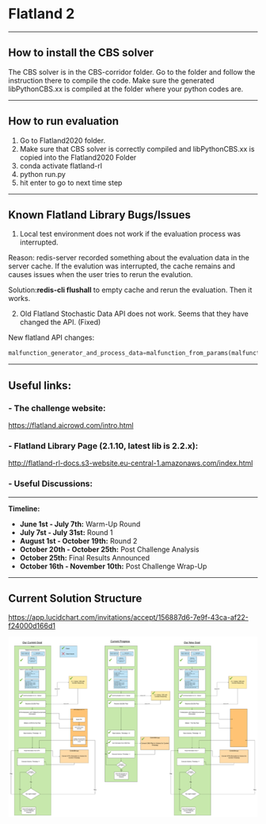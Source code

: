 # Flatland 2

---
## How to install the CBS solver

The CBS solver is in the CBS-corridor folder. Go to the folder and follow the instruction there to compile the code. 
Make sure the generated libPythonCBS.xx is compiled at the folder where your python codes are.

---
## How to run evaluation

1. Go to Flatland2020 folder. 
2. Make sure that CBS solver is correctly compiled and libPythonCBS.xx is copied into the Flatland2020 Folder
3. conda activate flatland-rl
4. python run.py
5. hit enter to go to next time step

---

## Known Flatland Library Bugs/Issues

1. Local test environment does not work if the evaluation process was interrupted.

Reason: redis-server recorded something about the evaluation data in the server cache. If the evalution was interrupted, the cache remains and causes issues when the user tries to rerun the evalution. 

Solution:**redis-cli flushall** to empty cache and rerun the evaluation. Then it works.

2. Old Flatland Stochastic Data API does not work. Seems that they have changed the API. (Fixed)

New flatland API changes: 

```python
malfunction_generator_and_process_data=malfunction_from_params(malfunction_rate=malfunction_rate, min_duration=min_duration, max_duration= max_duration)
```

---

## Useful links: 

  ### - The challenge website: 
  https://flatland.aicrowd.com/intro.html 

  ### - Flatland Library Page (2.1.10, latest lib is 2.2.x):
   http://flatland-rl-docs.s3-website.eu-central-1.amazonaws.com/index.html 

  ### - Useful Discussions:

---

**Timeline:** 

- **June 1st - July 7th:** Warm-Up Round
- **July 7st - July 31st:** Round 1
- **August 1st - October 19th:** Round 2
- **October 20th - October 25th:** Post Challenge Analysis
- **October 25th:** Final Results Announced
- **October 16th - November 10th:** Post Challenge Wrap-Up

----

## Current Solution Structure

https://app.lucidchart.com/invitations/accept/156887d6-7e9f-43ca-af22-f24000d166d1

![image](Structure.png)


